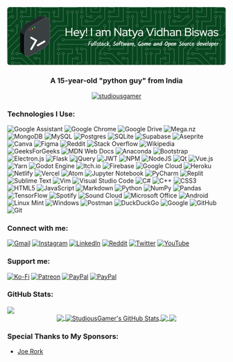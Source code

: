 <div align="center"><img src="header.png"></div>

<h3 align="center">A 15-year-old "python guy" from India</h3>

<p align="center"> <a href="https://github.com/studiousgamer/"><img src="https://github-profile-trophy-studiousgamer.vercel.app/?username=studiousgamer&theme=darkhub&margin-w=1&margin-h=15&column=9" alt="studiousgamer" /></a> </p>

<h3 align="left">Technologies I Use:</h3>

<p>
<img src="https://img.shields.io/badge/google%20assistant-4285F4?style=for-the-badge&amp;logo=google%20assistant&amp;logoColor=white" alt="Google Assistant">
<img src="https://img.shields.io/badge/Google%20Chrome-4285F4?style=for-the-badge&amp;logo=GoogleChrome&amp;logoColor=white" alt="Google Chrome">
<img src="https://img.shields.io/badge/Google%20Drive-4285F4?style=for-the-badge&amp;logo=googledrive&amp;logoColor=white" alt="Google Drive">
<img src="https://img.shields.io/badge/Mega-%23D90007.svg?style=for-the-badge&amp;logo=Mega&amp;logoColor=white" alt="Mega.nz">
<img src="https://img.shields.io/badge/MongoDB-%234ea94b.svg?style=for-the-badge&amp;logo=mongodb&amp;logoColor=white" alt="MongoDB">
<img src="https://img.shields.io/badge/mysql-%2300f.svg?style=for-the-badge&amp;logo=mysql&amp;logoColor=white" alt="MySQL">
<img src="https://img.shields.io/badge/postgres-%23316192.svg?style=for-the-badge&amp;logo=postgresql&amp;logoColor=white" alt="Postgres">
<img src="https://img.shields.io/badge/sqlite-%2307405e.svg?style=for-the-badge&amp;logo=sqlite&amp;logoColor=white" alt="SQLite">
<img src="https://img.shields.io/badge/Supabase-3ECF8E?style=for-the-badge&amp;logo=supabase&amp;logoColor=white" alt="Supabase">
<img src="https://img.shields.io/badge/Aseprite-FFFFFF?style=for-the-badge&amp;logo=Aseprite&amp;logoColor=#7D929E" alt="Aseprite">
<img src="https://img.shields.io/badge/Canva-%2300C4CC.svg?style=for-the-badge&amp;logo=Canva&amp;logoColor=white" alt="Canva">
<img src="https://img.shields.io/badge/figma-%23F24E1E.svg?style=for-the-badge&amp;logo=figma&amp;logoColor=white" alt="Figma">
<img src="https://img.shields.io/badge/Reddit-%23FF4500.svg?style=for-the-badge&amp;logo=Reddit&amp;logoColor=white" alt="Reddit">
<img src="https://img.shields.io/badge/-Stackoverflow-FE7A16?style=for-the-badge&amp;logo=stack-overflow&amp;logoColor=white" alt="Stack Overflow">
<img src="https://img.shields.io/badge/Wikipedia-%23000000.svg?style=for-the-badge&amp;logo=wikipedia&amp;logoColor=white" alt="Wikipedia">
<img src="https://img.shields.io/badge/GeeksforGeeks-gray?style=for-the-badge&amp;logo=geeksforgeeks&amp;logoColor=35914c" alt="GeeksForGeeks">
<img src="https://img.shields.io/badge/MDN_Web_Docs-black?style=for-the-badge&amp;logo=mdnwebdocs&amp;logoColor=white" alt="MDN Web Docs">
<img src="https://img.shields.io/badge/Anaconda-%2344A833.svg?style=for-the-badge&amp;logo=anaconda&amp;logoColor=white" alt="Anaconda">
<img src="https://img.shields.io/badge/bootstrap-%23563D7C.svg?style=for-the-badge&amp;logo=bootstrap&amp;logoColor=white" alt="Bootstrap">
<img src="https://img.shields.io/badge/Electron-191970?style=for-the-badge&amp;logo=Electron&amp;logoColor=white" alt="Electron.js">
<img src="https://img.shields.io/badge/flask-%23000.svg?style=for-the-badge&amp;logo=flask&amp;logoColor=white" alt="Flask">
<img src="https://img.shields.io/badge/jquery-%230769AD.svg?style=for-the-badge&amp;logo=jquery&amp;logoColor=white" alt="jQuery">
<img src="https://img.shields.io/badge/JWT-black?style=for-the-badge&amp;logo=JSON%20web%20tokens" alt="JWT">
<img src="https://img.shields.io/badge/NPM-%23000000.svg?style=for-the-badge&amp;logo=npm&amp;logoColor=white" alt="NPM">
<img src="https://img.shields.io/badge/node.js-6DA55F?style=for-the-badge&amp;logo=node.js&amp;logoColor=white" alt="NodeJS">
<img src="https://img.shields.io/badge/Qt-%23217346.svg?style=for-the-badge&amp;logo=Qt&amp;logoColor=white" alt="Qt">
<img src="https://img.shields.io/badge/vuejs-%2335495e.svg?style=for-the-badge&amp;logo=vuedotjs&amp;logoColor=%234FC08D" alt="Vue.js">
<img src="https://img.shields.io/badge/yarn-%232C8EBB.svg?style=for-the-badge&amp;logo=yarn&amp;logoColor=white" alt="Yarn">
<img src="https://img.shields.io/badge/GODOT-%23FFFFFF.svg?style=for-the-badge&amp;logo=godot-engine" alt="Godot Engine">
<img src="https://img.shields.io/badge/Itch-%23FF0B34.svg?style=for-the-badge&amp;logo=Itch.io&amp;logoColor=white" alt="Itch.io">
<img src="https://img.shields.io/badge/firebase-%23039BE5.svg?style=for-the-badge&amp;logo=firebase" alt="Firebase">
<img src="https://img.shields.io/badge/GoogleCloud-%234285F4.svg?style=for-the-badge&amp;logo=google-cloud&amp;logoColor=white" alt="Google Cloud">
<img src="https://img.shields.io/badge/heroku-%23430098.svg?style=for-the-badge&amp;logo=heroku&amp;logoColor=white" alt="Heroku">
<img src="https://img.shields.io/badge/netlify-%23000000.svg?style=for-the-badge&amp;logo=netlify&amp;logoColor=#00C7B7" alt="Netlify">
<img src="https://img.shields.io/badge/vercel-%23000000.svg?style=for-the-badge&amp;logo=vercel&amp;logoColor=white" alt="Vercel">
<img src="https://img.shields.io/badge/Atom-%2366595C.svg?style=for-the-badge&amp;logo=atom&amp;logoColor=white" alt="Atom">
<img src="https://img.shields.io/badge/jupyter-%23FA0F00.svg?style=for-the-badge&amp;logo=jupyter&amp;logoColor=white" alt="Jupyter Notebook">
<img src="https://img.shields.io/badge/pycharm-143?style=for-the-badge&amp;logo=pycharm&amp;logoColor=black&amp;color=black&amp;labelColor=green" alt="PyCharm">
<img src="https://img.shields.io/badge/Replit-DD1200?style=for-the-badge&amp;logo=Replit&amp;logoColor=white" alt="Replit">
<img src="https://img.shields.io/badge/sublime_text-%23575757.svg?style=for-the-badge&amp;logo=sublime-text&amp;logoColor=important" alt="Sublime Text">
<img src="https://img.shields.io/badge/VIM-%2311AB00.svg?style=for-the-badge&amp;logo=vim&amp;logoColor=white" alt="Vim">
<img src="https://img.shields.io/badge/Visual%20Studio%20Code-0078d7.svg?style=for-the-badge&amp;logo=visual-studio-code&amp;logoColor=white" alt="Visual Studio Code">
<img src="https://img.shields.io/badge/c%23-%23239120.svg?style=for-the-badge&amp;logo=c-sharp&amp;logoColor=white" alt="C#">
<img src="https://img.shields.io/badge/c++-%2300599C.svg?style=for-the-badge&amp;logo=c%2B%2B&amp;logoColor=white" alt="C++">
<img src="https://img.shields.io/badge/css3-%231572B6.svg?style=for-the-badge&amp;logo=css3&amp;logoColor=white" alt="CSS3">
<img src="https://img.shields.io/badge/html5-%23E34F26.svg?style=for-the-badge&amp;logo=html5&amp;logoColor=white" alt="HTML5">
<img src="https://img.shields.io/badge/javascript-%23323330.svg?style=for-the-badge&amp;logo=javascript&amp;logoColor=%23F7DF1E" alt="JavaScript">
<img src="https://img.shields.io/badge/markdown-%23000000.svg?style=for-the-badge&amp;logo=markdown&amp;logoColor=white" alt="Markdown">
<img src="https://img.shields.io/badge/python-3670A0?style=for-the-badge&amp;logo=python&amp;logoColor=ffdd54" alt="Python">
<img src="https://img.shields.io/badge/numpy-%23013243.svg?style=for-the-badge&amp;logo=numpy&amp;logoColor=white" alt="NumPy">
<img src="https://img.shields.io/badge/pandas-%23150458.svg?style=for-the-badge&amp;logo=pandas&amp;logoColor=white" alt="Pandas">
<img src="https://img.shields.io/badge/TensorFlow-%23FF6F00.svg?style=for-the-badge&amp;logo=TensorFlow&amp;logoColor=white" alt="TensorFlow">
<img src="https://img.shields.io/badge/Spotify-1ED760?style=for-the-badge&amp;logo=spotify&amp;logoColor=white" alt="Spotify">
<img src="https://img.shields.io/badge/sound%20cloud-FF5500?style=for-the-badge&amp;logo=soundcloud&amp;logoColor=white" alt="Sound Cloud">
<img src="https://img.shields.io/badge/Microsoft_Office-D83B01?style=for-the-badge&amp;logo=microsoft-office&amp;logoColor=white" alt="Microsoft Office">
<img src="https://img.shields.io/badge/Android-3DDC84?style=for-the-badge&amp;logo=android&amp;logoColor=white" alt="Android">
<img src="https://img.shields.io/badge/Linux%20Mint-87CF3E?style=for-the-badge&amp;logo=Linux%20Mint&amp;logoColor=white" alt="Linux Mint">
<img src="https://img.shields.io/badge/Windows-0078D6?style=for-the-badge&amp;logo=windows&amp;logoColor=white" alt="Windows">
<img src="https://img.shields.io/badge/Postman-FF6C37?style=for-the-badge&amp;logo=postman&amp;logoColor=white" alt="Postman">
<img src="https://img.shields.io/badge/DuckDuckGo-DE5833?style=for-the-badge&amp;logo=DuckDuckGo&amp;logoColor=white" alt="DuckDuckGo">
<img src="https://img.shields.io/badge/google-4285F4?style=for-the-badge&amp;logo=google&amp;logoColor=white" alt="Google">
<img src="https://img.shields.io/badge/github-%23121011.svg?style=for-the-badge&amp;logo=github&amp;logoColor=white" alt="GitHub">
<img src="https://img.shields.io/badge/git-%23F05033.svg?style=for-the-badge&amp;logo=git&amp;logoColor=white" alt="Git">
</p>

<h3 align="left">Connect with me:</h3>

<p>
<a href="mailto:natyavidhanbiswas10@gmail.com"><img src="https://img.shields.io/badge/Gmail-D14836?style=for-the-badge&amp;logo=gmail&amp;logoColor=white" alt="Gmail"></a>
<a href="https://instagram.com/natyavidhan"><img src="https://img.shields.io/badge/Instagram-%23E4405F.svg?style=for-the-badge&amp;logo=Instagram&amp;logoColor=white" alt="Instagram"></a>
<a href="https://www.linkedin.com/in/natya-vidhan-biswas-741310189/"><img src="https://img.shields.io/badge/linkedin-%230077B5.svg?style=for-the-badge&amp;logo=linkedin&amp;logoColor=white" alt="LinkedIn"></a>
<a href="https://reddit.com/u/studious_gamer"><img src="https://img.shields.io/badge/Reddit-FF4500?style=for-the-badge&amp;logo=reddit&amp;logoColor=white" alt="Reddit"></a>
<a href="https://twitter.com/NatyaCodes"><img src="https://img.shields.io/badge/Twitter-%231DA1F2.svg?style=for-the-badge&amp;logo=Twitter&amp;logoColor=white" alt="Twitter"></a>
<a href="https://www.youtube.com/channel/UCb3rnqZcBN9kPx5--yz5A3A"><img src="https://img.shields.io/badge/YouTube-%23FF0000.svg?style=for-the-badge&amp;logo=YouTube&amp;logoColor=white" alt="YouTube"></a>
</p>

<h3 align="left">Support me:</h3>

<p>
<a href="https://ko-fi.com/studiousgamer"><img src="https://img.shields.io/badge/Ko--fi-F16061?style=for-the-badge&amp;logo=ko-fi&amp;logoColor=white" alt="Ko-Fi"></a>
<a href="https://www.patreon.com/studiousgamer"><img src="https://img.shields.io/badge/Patreon-F96854?style=for-the-badge&amp;logo=patreon&amp;logoColor=white" alt="Patreon"></a>
<a href="https://paypal.me/StudiousGamer"><img src="https://img.shields.io/badge/PayPal-00457C?style=for-the-badge&amp;logo=paypal&amp;logoColor=white" alt="PayPal"></a>
<a href="https://www.buymeacoffee.com/natyacodes"><img src="https://img.shields.io/badge/BuyMeACoffee-fedc00?style=for-the-badge&amp;logo=buymeacoffee&amp;logoColor=black" alt="PayPal"></a>
</p>



### GitHub Stats:
<a href="https://github.com/studiousgamer">
<img align="center" src="https://activity-graph.herokuapp.com/graph?username=studiousgamer&bg_color=1d1f21&color=ffffff&line=2bbc8a&point=ffffff&area_color=0f172a&area=true&hide_border=true&custom_title=GitHub%20Commits%20Graph" />
</a>
<div align="center">

<a href="https://github.com/studiousgamer">
  <img align="center" src="https://github-readme-stats-studiousgamer.vercel.app/api/top-langs/?username=studiousgamer&title_color=ffffff&text_color=c9cacc&icon_color=2bbc8a&bg_color=1d1f21&langs_count=3" />
</a>

<a href="https://github.com/studiousgamer">
  <img align="center" src="https://github-readme-stats-studiousgamer.vercel.app/api?username=studiousgamer&show_icons=true&line_height=27&count_private=true&title_color=ffffff&text_color=c9cacc&icon_color=2bbc8a&bg_color=1d1f21" alt="StudiousGamer's GitHub Stats" />
</a>

<a href="https://github.com/studiousgamer/ASCII-fy">
  <img align="center" src="https://github-readme-stats-studiousgamer.vercel.app/api/pin/?username=studiousgamer&repo=ASCII-fy&title_color=ffffff&text_color=c9cacc&icon_color=2bbc8a&bg_color=1d1f21" />
</a>

<a href="https://github.com/tyro-inc/tyro-engine">
  <img align="center" src="https://github-readme-stats-studiousgamer.vercel.app/api/pin/?username=tyro-inc&repo=tyro-engine&title_color=ffffff&text_color=c9cacc&icon_color=2bbc8a&bg_color=1d1f21" />
</a>  <br>
</div>

<h3>Special Thanks to My Sponsors:</h3>
<ul>
  <li><a href="https://github.com/jrork">Joe Rork</a></li>
</ul>
